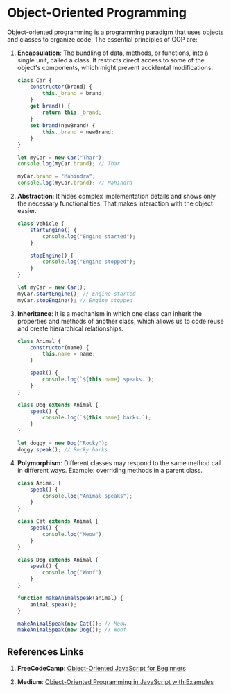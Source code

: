 # Object-Oriented Programming

Object-oriented programming is a programming paradigm that uses objects and classes to organize code. The essential principles of OOP are:

1. **Encapsulation**: The bundling of data, methods, or functions, into a single unit, called a class. It restricts direct access to some of the object's components, which might prevent accidental modifications.

    ```javascript
    class Car {
        constructor(brand) {
            this._brand = brand;
        }
        get brand() {
            return this._brand;
        }
        set brand(newBrand) {
            this._brand = newBrand;
        }
    }

    let myCar = new Car("Thar");
    console.log(myCar.brand); // Thar

    myCar.brand = "Mahindra";
    console.log(myCar.brand); // Mahindra
    ```

2. **Abstraction**: It hides complex implementation details and shows only the necessary functionalities. That makes interaction with the object easier.

    ```javascript
    class Vehicle {
        startEngine() {
            console.log("Engine started");
        }

        stopEngine() {
            console.log("Engine stopped");
        }
    }

    let myCar = new Car();
    myCar.startEngine(); // Engine started
    myCar.stopEngine(); // Engine stopped
    ```

3. **Inheritance**: It is a mechanism in which one class can inherit the properties and methods of another class, which allows us to code reuse and create hierarchical relationships.

    ```javascript
    class Animal {
        constructor(name) {
            this.name = name;
        }

        speak() {
            console.log(`${this.name} speaks.`);
        }
    }

    class Dog extends Animal {
        speak() {
            console.log(`${this.name} barks.`);
        }
    }

    let doggy = new Dog("Rocky");
    doggy.speak(); // Rocky barks.
    ```

4. **Polymorphism**: Different classes may respond to the same method call in different ways. Example: overriding methods in a parent class.

    ```javascript
    class Animal {
        speak() {
            console.log("Animal speaks");
        }
    }

    class Cat extends Animal {
        speak() {
            console.log("Meow");
        }
    }

    class Dog extends Animal {
        speak() {
            console.log("Woof");
        }
    }

    function makeAnimalSpeak(animal) {
        animal.speak();
    }

    makeAnimalSpeak(new Cat()); // Meow
    makeAnimalSpeak(new Dog()); // Woof
    ```

## References Links

1. **FreeCodeCamp**:
   [Object-Oriented JavaScript for Beginners](https://www.freecodecamp.org/news/object-oriented-javascript-for-beginners/ "Visit Article")

2. **Medium**:
   [Object-Oriented Programming in JavaScript with Examples](https://medium.com/@zalewski/object-oriented-programming-in-javascript-with-examples-updated-2024-0b3a90955965/ "Visit Article")
